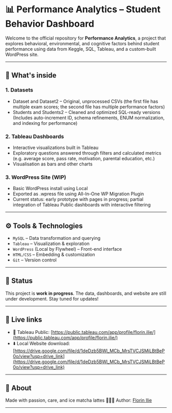 # 📊 Performance Analytics – Student Behavior Dashboard

Welcome to the official repository for **Performance Analytics**, a project that explores behavioral, environmental, and cognitive factors behind student performance using data from Keggle, SQL, Tableau, and a custom-built WordPress site.

---

## 📁 What's inside

### 1. Datasets
- Dataset and Dataset2 – Original, unprocessed CSVs (the first file has multiple exam scores; the second file has multiple performance factors)
- Students and Students2 – Cleaned and optimized SQL-ready versions (Includes auto-increment ID, schema refinements, ENUM normalization, and indexing for performance)

### 2. Tableau Dashboards  
- Interactive visualizations built in Tableau  
- Exploratory questions answered through filters and calculated metrics (e.g. average score, pass rate, motivation, parental education, etc.)
- Visualisation as bars and other charts

### 3. WordPress Site (WIP)  
- Basic WordPress install using Local
- Exported as .wpress file using All-In-One WP Migration Plugin
- Current status: early prototype with pages in progress; partial integration of Tableau Public dashboards with interactive filtering

---

## ⚙️ Tools & Technologies

- `MySQL` – Data transformation and querying  
- `Tableau` – Visualization & exploration  
- `WordPress` (Local by Flywheel) – Front-end interface  
- `HTML/CSS` – Embedding & customization  
- `Git` – Version control

---

## 🌱 Status

This project is **work in progress**. The data, dashboards, and website are still under development. Stay tuned for updates!

---

## 📎 Live links

- 🔗 Tableau Public: [https://public.tableau.com/app/profile/florin.ilie/](https://public.tableau.com/app/profile/florin.ilie/)
- ⬇️ Local Website download: [https://drive.google.com/file/d/1deDzb5BWl_MCb_MrsTVCJSMiLBtBeP0o/view?usp=drive_link](https://drive.google.com/file/d/1deDzb5BWl_MCb_MrsTVCJSMiLBtBeP0o/view?usp=drive_link)

---

## 🙋 About

Made with passion, care, and ice matcha lattes 🍵🍃🧊
Author: [Florin Ilie](https://github.com/Florin5678)

---

